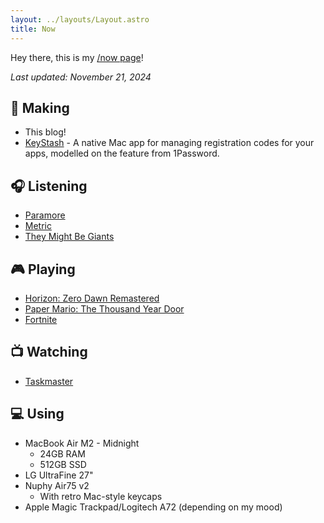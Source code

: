 ```yaml
---
layout: ../layouts/Layout.astro
title: Now
---
```


Hey there, this is my [/now page](https://nownownow.com/about)!

_Last updated: November 21, 2024_

## 🔨 Making

- This blog!
- [KeyStash](https://github.com/ghall89/KeyStash) - A native Mac app for managing registration codes for your apps, modelled on the feature from 1Password.

## 🎧 Listening

- [Paramore](https://music.apple.com/us/artist/paramore/75950796)
- [Metric](https://music.apple.com/us/artist/metric/4125821)
- [They Might Be Giants](https://music.apple.com/us/artist/they-might-be-giants/149020)

## 🎮 Playing

- [Horizon: Zero Dawn Remastered](https://thegamesdb.net/game.php?id=114602)
- [Paper Mario: The Thousand Year Door](https://thegamesdb.net/game.php?id=118815)
- [Fortnite](https://thegamesdb.net/game.php?id=84367)

## 📺 Watching

- [Taskmaster](https://www.themoviedb.org/tv/63404-taskmaster)

## 💻 Using

- MacBook Air M2 - Midnight
  - 24GB RAM
  - 512GB SSD
- LG UltraFine 27"
- Nuphy Air75 v2
  - With retro Mac-style keycaps
- Apple Magic Trackpad/Logitech A72 (depending on my mood)
